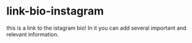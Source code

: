 # link-bio-instagram
this is a link to the istagram bio! In it you can add several important and relevant information.
